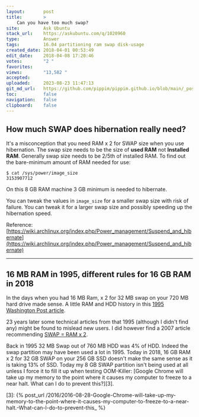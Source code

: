 ```yaml
---
layout:       post
title:        >
    Can you have too much swap?
site:         Ask Ubuntu
stack_url:    https://askubuntu.com/q/1020960
type:         Answer
tags:         16.04 partitioning ram swap disk-usage
created_date: 2018-04-01 00:53:49
edit_date:    2018-04-08 17:20:46
votes:        "2 "
favorites:    
views:        "13,582 "
accepted:     
uploaded:     2023-08-23 11:47:13
git_md_url:   https://github.com/pippim/pippim.github.io/blob/main/_posts/2018/2018-04-01-Can-you-have-too-much-swap_.md
toc:          false
navigation:   false
clipboard:    false
---
```


## How much SWAP does hibernation really need?

It's a misconception that you need RAM x 2 for SWAP size when you use hibernation. The swap size needs to be the size of **used RAM** not **Installed RAM**. Generally swap size needs to be 2/5th of installed RAM. To find out the bare-minimum amount of RAM needed for use:

``` 
$ cat /sys/power/image_size
3153907712
```

On this 8 GB RAM machine 3 GB minimum is needed to hibernate.

You can tweak the values in `image_size` for a smaller swap size with risk of failure. You can tweak it for a larger swap size and possibly speeding up the hibernation speed.

Reference: [https://wiki.archlinux.org/index.php/Power_management/Suspend_and_hibernate](https://wiki.archlinux.org/index.php/Power_management/Suspend_and_hibernate)


----------

## 16 MB RAM in 1995, different rules for 16 GB RAM in 2018

In the days when you had 16 MB Ram, x 2 for 32 MB swap on your 720 MB hard drive made sense. A little RAM and HDD history in this [1995 Washington Post article][1].  

23 years later some technical articles from that 1995 (although I didn't find any) might be found to mislead new users. I did however find a 2007 article recommending [SWAP = RAM x 2][2].

Back in 1995 32 MB Swap out of 760 MB HDD was 4% of HDD. Indeed the swap partition may have been used a lot in 1995. Today in 2018, 16 GB RAM x 2 for 32 GB SWAP on your 256 GB SSD doesn't make the same sense as it is taking 13% of SSD. Today my 8 GB SWAP partition isn't being used at all unless I force it to fill it up when testing OOM-Killer: [Google Chrome will take up my memory to the point where it causes my computer to freeze to a near halt. What can I do to prevent this?][3].


  [1]: https://www.washingtonpost.com/archive/business/technology/1995/04/26/packard-bell-multimedia-easy-does-it/c127c133-a439-4b38-94f8-115965dbba85/?utm_term=.e2fa6b8f2275
  [2]: https://www.linux.com/news/all-about-linux-swap-space
  [3]: {% post_url /2016/2016-08-28-Google-Chrome-will-take-up-my-memory-to-the-point-where-it-causes-my-computer-to-freeze-to-a-near-halt.-What-can-I-do-to-prevent-this_ %}
